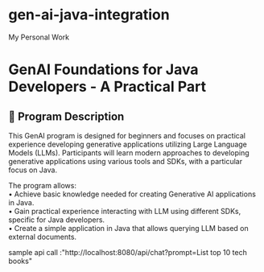 # gen-ai-java-integration
My Personal Work
# GenAI Foundations for Java Developers - A Practical Part

## 🌱 Program Description
This GenAI program is designed for beginners and focuses on practical experience developing generative applications utilizing Large Language Models (LLMs). 
Participants will learn modern approaches to developing generative applications using various tools and SDKs, with a particular focus on Java.

The program allows:  
•	Achieve basic knowledge needed for creating Generative AI applications in Java.  
•	Gain practical experience interacting with LLM using different SDKs, specific for Java developers.  
•	Create a simple application in Java that allows querying LLM based on external documents.

sample api call :"http://localhost:8080/api/chat?prompt=List top 10 tech books"